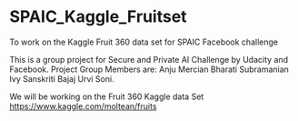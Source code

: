 # SPAIC_Kaggle_Fruitset
To work on the Kaggle Fruit 360 data set for SPAIC Facebook challenge

This is a group project for Secure and Private AI Challenge by Udacity and Facebook.
Project Group Members are:
Anju Mercian
Bharati Subramanian
Ivy
Sanskriti Bajaj
Urvi Soni.

We will be working on the Fruit 360 Kaggle data Set
https://www.kaggle.com/moltean/fruits
